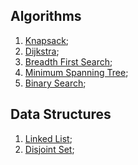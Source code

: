 ## Algorithms

1. [Knapsack](https://en.wikipedia.org/wiki/Knapsack_problem);
2. [Dijkstra](https://en.wikipedia.org/wiki/Dijkstra%27s_algorithm);
3. [Breadth First Search](https://en.wikipedia.org/wiki/Breadth-first_search);
4. [Minimum Spanning Tree](https://en.wikipedia.org/wiki/Minimum_spanning_tree);
5. [Binary Search](https://en.wikipedia.org/wiki/Binary_search_algorithm);

## Data Structures

1. [Linked List](https://en.wikipedia.org/wiki/Linked_list);
2. [Disjoint Set](https://en.wikipedia.org/wiki/Disjoint-set_data_structure);
